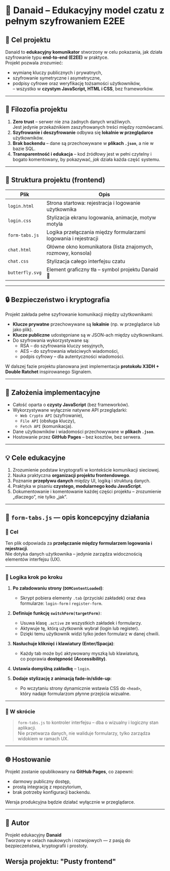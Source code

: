 # 🦋 Danaid – Edukacyjny model czatu z pełnym szyfrowaniem E2EE

## 🎯 Cel projektu
Danaid to **edukacyjny komunikator** stworzony w celu pokazania, jak działa szyfrowanie typu **end-to-end (E2EE)** w praktyce.  
Projekt pozwala zrozumieć:
- wymianę kluczy publicznych i prywatnych,
- szyfrowanie symetryczne i asymetryczne,
- podpisy cyfrowe oraz weryfikację tożsamości użytkowników,  
– wszystko w **czystym JavaScript, HTML i CSS**, bez frameworków.

---

## 🧠 Filozofia projektu
1. **Zero trust** – serwer nie zna żadnych danych wrażliwych.  
   Jest jedynie przekaźnikiem zaszyfrowanych treści między rozmówcami.
2. **Szyfrowanie i deszyfrowanie** odbywa się **lokalnie w przeglądarce** użytkowników.  
3. **Brak backendu** – dane są przechowywane w **plikach `.json`**, a nie w bazie SQL.  
4. **Transparentność i edukacja** – kod źródłowy jest w pełni czytelny i bogato komentowany, by pokazywać, *jak* działa każda część systemu.

---

## 💾 Struktura projektu (frontend)

| Plik | Opis |
|------|------|
| `login.html` | Strona startowa: rejestracja i logowanie użytkownika |
| `login.css` | Stylizacja ekranu logowania, animacje, motyw motyla |
| `form-tabs.js` | Logika przełączania między formularzami logowania i rejestracji |
| `chat.html` | Główne okno komunikatora (lista znajomych, rozmowy, konsola) |
| `chat.css` | Stylizacja całego interfejsu czatu |
| `butterfly.svg` | Element graficzny tła – symbol projektu Danaid 🦋 |

---

## 🔒 Bezpieczeństwo i kryptografia

Projekt zakłada pełne szyfrowanie komunikacji między użytkownikami:
- **Klucze prywatne** przechowywane są **lokalnie** (np. w przeglądarce lub jako plik).  
- **Klucze publiczne** udostępniane są w JSON-ach między użytkownikami.  
- Do szyfrowania wykorzystywane są:
  - RSA – do szyfrowania kluczy sesyjnych,
  - AES – do szyfrowania właściwych wiadomości,
  - podpis cyfrowy – dla autentyczności wiadomości.  

W dalszej fazie projektu planowana jest implementacja **protokołu X3DH + Double Ratchet** inspirowanego Signalem.

---

## 🧰 Założenia implementacyjne

- Całość oparta o **czysty JavaScript** (bez frameworków).  
- Wykorzystywane wyłącznie natywne API przeglądarki:  
  - `Web Crypto API` (szyfrowanie),  
  - `File API` (obsługa kluczy),  
  - `Fetch API` (komunikacja).  
- Dane użytkowników i wiadomości przechowywane w **plikach `.json`**.  
- Hostowanie przez **GitHub Pages** – bez kosztów, bez serwera.

---

## 💡 Cele edukacyjne

1. Zrozumienie podstaw kryptografii w kontekście komunikacji sieciowej.  
2. Nauka praktyczna **organizacji projektu frontendowego**.  
3. Poznanie **przepływu danych** między UI, logiką i strukturą danych.  
4. Praktyka w pisaniu **czystego, modularnego kodu JavaScript**.  
5. Dokumentowanie i komentowanie każdej części projektu – zrozumienie „dlaczego”, nie tylko „jak”.

---

## 📄 `form-tabs.js` — opis koncepcyjny działania

### 🎯 Cel
Ten plik odpowiada za **przełączanie między formularzem logowania i rejestracji**.  
Nie dotyka danych użytkownika – jedynie zarządza widocznością elementów interfejsu (UX).

---

### 🧩 Logika krok po kroku

1. **Po załadowaniu strony (`DOMContentLoaded`)**:
   - Skrypt pobiera elementy `.tab` (przyciski zakładek) oraz dwa formularze: `login-form` i `register-form`.

2. **Definiuje funkcję `switchForm(targetForm)`**:
   - Usuwa klasę `.active` ze wszystkich zakładek i formularzy.  
   - Aktywuje tę, którą użytkownik wybrał (login lub register).  
   - Dzięki temu użytkownik widzi tylko jeden formularz w danej chwili.

3. **Nasłuchuje kliknięć i klawiatury (Enter/Spacja)**:
   - Każdy tab może być aktywowany myszką lub klawiaturą,  
     co poprawia **dostępność (Accessibility)**.

4. **Ustawia domyślną zakładkę** – `login`.

5. **Dodaje stylizację z animacją fade-in/slide-up**:
   - Po wczytaniu strony dynamicznie wstawia CSS do `<head>`,  
     który nadaje formularzom płynne przejścia wizualne.

---

### 💬 W skrócie
> `form-tabs.js` to kontroler interfejsu – dba o wizualny i logiczny stan aplikacji.  
> Nie przetwarza danych, nie waliduje formularzy, tylko zarządza widokiem w ramach UX.

---

## 🌐 Hostowanie
Projekt zostanie opublikowany na **GitHub Pages**, co zapewni:
- darmowy publiczny dostęp,  
- prostą integrację z repozytorium,  
- brak potrzeby konfiguracji backendu.

Wersja produkcyjna będzie działać wyłącznie w przeglądarce.

---

## 📜 Autor
Projekt edukacyjny **Danaid**  
Tworzony w celach naukowych i rozwojowych — z pasją do bezpieczeństwa, kryptografii i prostoty.

## Wersja projektu: "Pusty frontend"
